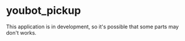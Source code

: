 # youbot_pickup
This application is in development, so it's possible that some parts may don't works.
